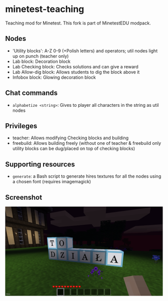 minetest-teaching
=================

Teaching mod for Minetest. This fork is part of MinetestEDU modpack.

Nodes
-----

* 'Utility blocks': A-Z 0-9 (+Polish letters) and operators; util nodes light up on punch (teacher only)
* Lab block: Decoration block
* Lab Checking block: Checks solutions and can give a reward
* Lab Allow-dig block: Allows students to dig the block above it
* Infobox block: Glowing decoration block

Chat commands
-------------

* `alphabetize <string>`: Gives to player all characters in the string as util nodes

Privileges
----------

* teacher: Allows modifying Checking blocks and building
* freebuild: Allows building freely (without one of teacher & freebuild only utility blocks can be dug/placed on top of checking blocks)

Supporting resources
--------------------

* `generate`: a Bash script to generate hires textures for all the nodes using a chosen font (requires imagemagick)

Screenshot
----------
![Screenshot](screenshot.png)
